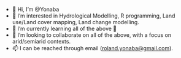 - 👋 Hi, I’m @Yonaba
- 👀 I’m interested in Hydrological Modelling, R programming, Land use/Land cover mapping, Land change modelling.
- 🌱 I’m currently learning all of the above 💞️
- 💞️ I’m looking to collaborate on all of the above, with a focus on arid/semiarid contexts.
- 📫 I can be reached through email (roland.yonaba@gmail.com).

<!---
Yonaba/Yonaba is a ✨ special ✨ repository because its `README.md` (this file) appears on your GitHub profile.
You can click the Preview link to take a look at your changes.
--->
